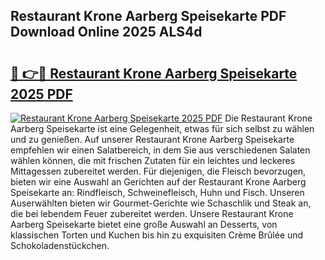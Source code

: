 ## Restaurant Krone Aarberg Speisekarte PDF Download Online 2025 ALS4d

# <h2><a href="http://gcazc62.nevu.top/?p=Restaurant+Krone+Aarberg+Speisekarte">🔗 👉🔴 Restaurant Krone Aarberg Speisekarte 2025 PDF</a></h2>

[![Restaurant Krone Aarberg Speisekarte 2025 PDF](https://i.imgur.com/dBaPXMq.png)](http://gcazc62.nevu.top/?p=Restaurant+Krone+Aarberg+Speisekarte)
Die Restaurant Krone Aarberg Speisekarte ist eine Gelegenheit, etwas für sich selbst zu wählen und zu genießen. Auf unserer Restaurant Krone Aarberg Speisekarte empfehlen wir einen Salatbereich, in dem Sie aus verschiedenen Salaten wählen können, die mit frischen Zutaten für ein leichtes und leckeres Mittagessen zubereitet werden. Für diejenigen, die Fleisch bevorzugen, bieten wir eine Auswahl an Gerichten auf der Restaurant Krone Aarberg Speisekarte an: Rindfleisch, Schweinefleisch, Huhn und Fisch. Unseren Auserwählten bieten wir Gourmet-Gerichte wie Schaschlik und Steak an, die bei lebendem Feuer zubereitet werden. Unsere Restaurant Krone Aarberg Speisekarte bietet eine große Auswahl an Desserts, von klassischen Torten und Kuchen bis hin zu exquisiten Crème Brûlée und Schokoladenstückchen.
